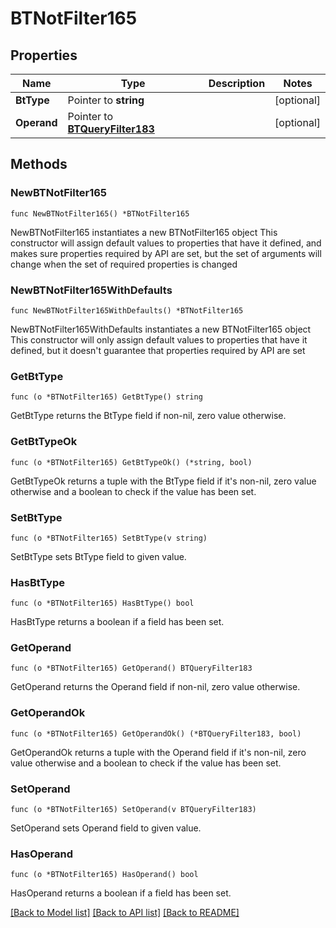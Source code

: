 # BTNotFilter165

## Properties

Name | Type | Description | Notes
------------ | ------------- | ------------- | -------------
**BtType** | Pointer to **string** |  | [optional] 
**Operand** | Pointer to [**BTQueryFilter183**](BTQueryFilter-183.md) |  | [optional] 

## Methods

### NewBTNotFilter165

`func NewBTNotFilter165() *BTNotFilter165`

NewBTNotFilter165 instantiates a new BTNotFilter165 object
This constructor will assign default values to properties that have it defined,
and makes sure properties required by API are set, but the set of arguments
will change when the set of required properties is changed

### NewBTNotFilter165WithDefaults

`func NewBTNotFilter165WithDefaults() *BTNotFilter165`

NewBTNotFilter165WithDefaults instantiates a new BTNotFilter165 object
This constructor will only assign default values to properties that have it defined,
but it doesn't guarantee that properties required by API are set

### GetBtType

`func (o *BTNotFilter165) GetBtType() string`

GetBtType returns the BtType field if non-nil, zero value otherwise.

### GetBtTypeOk

`func (o *BTNotFilter165) GetBtTypeOk() (*string, bool)`

GetBtTypeOk returns a tuple with the BtType field if it's non-nil, zero value otherwise
and a boolean to check if the value has been set.

### SetBtType

`func (o *BTNotFilter165) SetBtType(v string)`

SetBtType sets BtType field to given value.

### HasBtType

`func (o *BTNotFilter165) HasBtType() bool`

HasBtType returns a boolean if a field has been set.

### GetOperand

`func (o *BTNotFilter165) GetOperand() BTQueryFilter183`

GetOperand returns the Operand field if non-nil, zero value otherwise.

### GetOperandOk

`func (o *BTNotFilter165) GetOperandOk() (*BTQueryFilter183, bool)`

GetOperandOk returns a tuple with the Operand field if it's non-nil, zero value otherwise
and a boolean to check if the value has been set.

### SetOperand

`func (o *BTNotFilter165) SetOperand(v BTQueryFilter183)`

SetOperand sets Operand field to given value.

### HasOperand

`func (o *BTNotFilter165) HasOperand() bool`

HasOperand returns a boolean if a field has been set.


[[Back to Model list]](../README.md#documentation-for-models) [[Back to API list]](../README.md#documentation-for-api-endpoints) [[Back to README]](../README.md)


